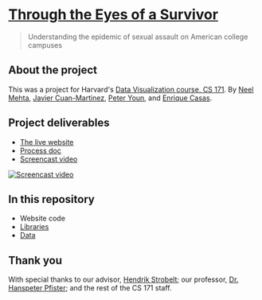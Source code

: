 # [Through the Eyes of a Survivor](https://hathix.github.io/through-the-eyes-of-a-survivor/)

> Understanding the epidemic of sexual assault on American college campuses

## About the project

This was a project for Harvard's [Data Visualization course, CS 171](http://cs171.org). By [Neel Mehta](https://github.com/hathix), [Javier Cuan-Martinez](https://github.com/jcuanm), [Peter Youn](https://github.com/pyoun), and [Enrique Casas](https://github.com/enriquecasasjr).

## Project deliverables

- [The live website](https://hathix.github.io/through-the-eyes-of-a-survivor/)
- [Process doc](https://github.com/hathix/through-the-eyes-of-a-survivor/blob/master/Process%20Doc.pdf)
- [Screencast video](https://youtu.be/prOCyoFYOUo)

[![Screencast video](http://img.youtube.com/vi/prOCyoFYOUo/0.jpg)](https://www.youtube.com/watch?v=prOCyoFYOUo)

## In this repository

- Website code
- [Libraries](https://github.com/hathix/through-the-eyes-of-a-survivor/tree/master/js/lib)
- [Data](https://github.com/hathix/through-the-eyes-of-a-survivor/tree/master/data)

## Thank you

With special thanks to our advisor, [Hendrik Strobelt](http://hendrik.strobelt.com); our professor, [Dr. Hanspeter Pfister](https://www.seas.harvard.edu/directory/pfister); and the rest of the CS 171 staff.
